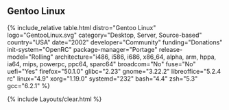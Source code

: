 ## Gentoo Linux
{% include_relative table.html distro="Gentoo Linux" logo="GentooLinux.svg" category="Desktop, Server, Source-based" country="USA" date="2002" developer="Community" funding="Donations" init-system="OpenRC" package-manager="Portage" release-model="Rolling" architecture="i486, i586, i686, x86_64, alpha, arm, hppa, ia64, mips, powerpc, ppc64, sparc64" broadcom="No" fuse="No" uefi="Yes" firefox="50.1.0" glibc="2.23" gnome="3.22.2" libreoffice="5.2.4 rc" linux="4.9" xorg="1.19.0" systemd="232" bash="4.4" zsh="5.3" gcc="6.2.1" %}

{% include Layouts/clear.html %}

